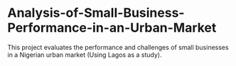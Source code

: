 # Analysis-of-Small-Business-Performance-in-an-Urban-Market
This project evaluates the performance and challenges of small businesses in a Nigerian urban market (Using Lagos as a study).
